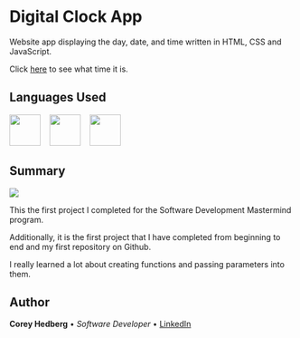 # Digital Clock App

Website app displaying the day, date, and time written in HTML, CSS and JavaScript.

Click [here](https://coreyhedberg.github.io/digital_clock_app/) to see what time it is.

## Languages Used

<image src="media/html.svg" width="55">&nbsp; &nbsp; <image src="media/css.svg" width="55">&nbsp; &nbsp; <image src="media/js.svg" width="55">

## Summary

<image src="media/screenshot.png">

This the first project I completed for the Software Development Mastermind program.

Additionally, it is the first project that I have completed from beginning to end and my first repository on Github.

I really learned a lot about creating functions and passing parameters into them.

## Author

**Corey Hedberg** &bull; _Software Developer_ &bull; [LinkedIn](https://www.linkedin.com/in/coreyhedberg/)
